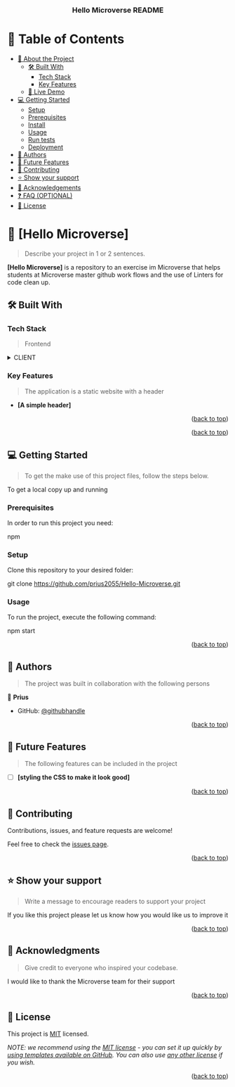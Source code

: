 <a name="readme-top"></a>


<div align="center">

  <br/>

  <h3><b>Hello Microverse README</b></h3>

</div>


# 📗 Table of Contents

- [📖 About the Project](#about-project)
  - [🛠 Built With](#built-with)
    - [Tech Stack](#tech-stack)
    - [Key Features](#key-features)
  - [🚀 Live Demo](#live-demo)
- [💻 Getting Started](#getting-started)
  - [Setup](#setup)
  - [Prerequisites](#prerequisites)
  - [Install](#install)
  - [Usage](#usage)
  - [Run tests](#run-tests)
  - [Deployment](#triangular_flag_on_post-deployment)
- [👥 Authors](#authors)
- [🔭 Future Features](#future-features)
- [🤝 Contributing](#contributing)
- [⭐️ Show your support](#support)
- [🙏 Acknowledgements](#acknowledgements)
- [❓ FAQ (OPTIONAL)](#faq)
- [📝 License](#license)


# 📖 [Hello Microverse] <a name="about-project"></a>

> Describe your project in 1 or 2 sentences.

**[Hello Microverse]** is a repository to an exercise im Microverse that helps students at Microverse master github work flows and the use of Linters for code clean up.

## 🛠 Built With <a name="built-with"></a>

### Tech Stack <a name="tech-stack"></a>

> Frontend

<details>
  <summary>CLIENT</summary>
  <ul>
    <li><a href="https://www.w3schools.com/html/">HTML</a></li>
  </ul>

  <ul>
    <li><a href="https://www.w3schools.com/css/">CSS</a></li>
  </ul>
</details>

### Key Features <a name="key-features"></a>

> The application is a static website with a header

- **[A simple header]**

<p align="right">(<a href="#readme-top">back to top</a>)</p>

<p align="right">(<a href="#readme-top">back to top</a>)</p>

## 💻 Getting Started <a name="getting-started"></a>

> To get the make use of this project files, follow the steps below.

To get a local copy up and running

### Prerequisites

In order to run this project you need:

 npm


### Setup

Clone this repository to your desired folder:

  git clone https://github.com/prius2055/Hello-Microverse.git

### Usage

To run the project, execute the following command:

npm start


<p align="right">(<a href="#readme-top">back to top</a>)</p>


## 👥 Authors <a name="authors"></a>

> The project was built in collaboration with the following persons

👤 **Prius**

- GitHub: [@githubhandle](https://github.com/prius2055)

<p align="right">(<a href="#readme-top">back to top</a>)</p>


## 🔭 Future Features <a name="future-features"></a>

> The following features can be included in the project

- [ ] **[styling the CSS to make it look good]**


<p align="right">(<a href="#readme-top">back to top</a>)</p>


## 🤝 Contributing <a name="contributing"></a>

Contributions, issues, and feature requests are welcome!

Feel free to check the [issues page](../../issues/).

<p align="right">(<a href="#readme-top">back to top</a>)</p>


## ⭐️ Show your support <a name="support"></a>

> Write a message to encourage readers to support your project

If you like this project please let us know how you would like us to improve it

<p align="right">(<a href="#readme-top">back to top</a>)</p>


## 🙏 Acknowledgments <a name="acknowledgements"></a>

> Give credit to everyone who inspired your codebase.

I would like to thank the Microverse team for their support

<p align="right">(<a href="#readme-top">back to top</a>)</p>


## 📝 License <a name="license"></a>

This project is [MIT](./LICENSE) licensed.

_NOTE: we recommend using the [MIT license](https://choosealicense.com/licenses/mit/) - you can set it up quickly by [using templates available on GitHub](https://docs.github.com/en/communities/setting-up-your-project-for-healthy-contributions/adding-a-license-to-a-repository). You can also use [any other license](https://choosealicense.com/licenses/) if you wish._

<p align="right">(<a href="#readme-top">back to top</a>)</p>
